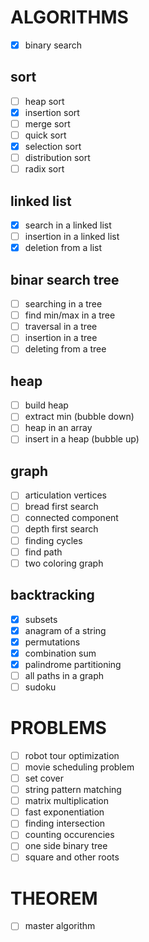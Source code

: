 
# ALGORITHMS

- [X] binary search

## sort

- [ ] heap sort
- [X] insertion sort
- [ ] merge sort
- [ ] quick sort
- [X] selection sort
- [ ] distribution sort
- [ ] radix sort

## linked list

- [X] search in a linked list
- [ ] insertion in a linked list
- [X] deletion from a list

## binar search tree

- [ ] searching in a tree
- [ ] find min/max in a tree
- [ ] traversal in a tree
- [ ] insertion in a tree
- [ ] deleting from a tree

## heap

- [ ] build heap
- [ ] extract min (bubble down)
- [ ] heap in an array
- [ ] insert in a heap (bubble up)

## graph

- [ ] articulation vertices
- [ ] bread first search
- [ ] connected component
- [ ] depth first search
- [ ] finding cycles
- [ ] find path
- [ ] two coloring graph

## backtracking

- [X] subsets
- [X] anagram of a string
- [X] permutations
- [X] combination sum
- [X] palindrome partitioning
- [ ] all paths in a graph
- [ ] sudoku

# PROBLEMS

- [ ] robot tour optimization
- [ ] movie scheduling problem
- [ ] set cover
- [ ] string pattern matching
- [ ] matrix multiplication
- [ ] fast exponentiation
- [ ] finding intersection
- [ ] counting occurencies
- [ ] one side binary tree
- [ ] square and other roots

# THEOREM
- [ ] master algorithm



